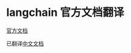 # langchain 官方文档翻译

[官方文档](https://python.langchain.com/v0.2/docs/introduction/)

已翻译[中文文档](https://books.xingyun.li/langchain-docs-zh_CN/intro.html)
